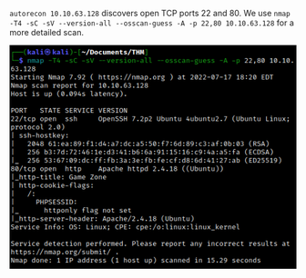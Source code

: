 `autorecon 10.10.63.128` discovers open TCP ports 22 and 80. We use `nmap -T4 -sC -sV --version-all --osscan-guess -A -p 22,80 10.10.63.128` for a more detailed scan.

<center>

![9916f7d7f6c49c76455d68cef78841c2.png](/Game%20Zone/_resources/9916f7d7f6c49c76455d68cef78841c2-1.png)

</center>